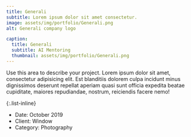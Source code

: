 ```yaml
---
title: Generali
subtitle: Lorem ipsum dolor sit amet consectetur.
image: assets/img/portfolio/Generali.png
alt: Generali company logo

caption:
  title: Generali
  subtitle: AI Mentoring
  thumbnail: assets/img/portfolio/Generali.png
---
```

Use this area to describe your project. Lorem ipsum dolor sit amet, consectetur adipisicing elit. Est blanditiis dolorem culpa incidunt minus dignissimos deserunt repellat aperiam quasi sunt officia expedita beatae cupiditate, maiores repudiandae, nostrum, reiciendis facere nemo!

{:.list-inline}
- Date: October 2019
- Client: Window
- Category: Photography

